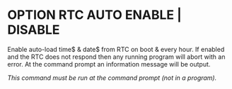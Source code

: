 # OPTION RTC AUTO ENABLE | DISABLE

Enable auto-load time$ & date$ from RTC on boot & every hour. If enabled and the RTC does not respond then any running program will abort with an error. At the command prompt an information message will be output.

*This command must be run at the command prompt (not in a program).*
